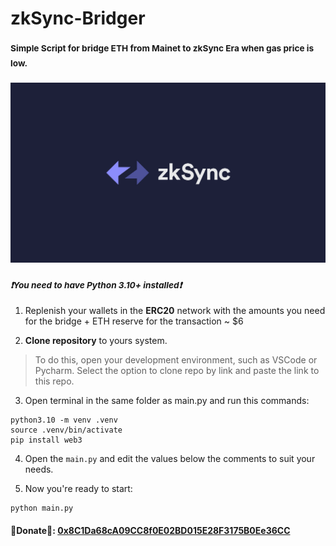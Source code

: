 # zkSync-Bridger

### <sup>Simple Script for bridge ETH from Mainet to zkSync Era when gas price is low.</sup>

![](/assets/images/zksync.png)


### <sup>***❗You need to have Python 3.10+ installed❗***</sup>

  1. Replenish your wallets in the **ERC20** network with the amounts you need for the bridge + ETH reserve for the transaction ~ $6

  2. **Clone repository** to yours system.

> To do this, open your development environment, such as VSCode or Pycharm. Select the option to clone repo by link and paste the link to this repo.

  3. Open terminal in the same folder as main.py and run this commands:

```
python3.10 -m venv .venv
source .venv/bin/activate
pip install web3
```

  4. Open the `main.py` and edit the values below the comments to suit your needs.

  5. Now you're ready to start:
  ```
  python main.py
  ```
#### 🍩Donate🍩: [0x8C1Da68cA09CC8f0E02BD015E28F3175B0Ee36CC](https://debank.com/profile/0x8c1da68ca09cc8f0e02bd015e28f3175b0ee36cc)
